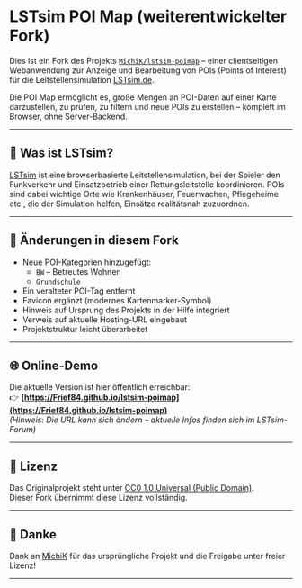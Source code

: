 # LSTsim POI Map (weiterentwickelter Fork)

Dies ist ein Fork des Projekts [`MichiK/lstsim-poimap`](https://github.com/MichiK/lstsim-poimap) – einer clientseitigen Webanwendung zur Anzeige und Bearbeitung von POIs (Points of Interest) für die Leitstellensimulation [LSTsim.de](https://www.lstsim.de/).

Die POI Map ermöglicht es, große Mengen an POI-Daten auf einer Karte darzustellen, zu prüfen, zu filtern und neue POIs zu erstellen – komplett im Browser, ohne Server-Backend.

---

## 🧭 Was ist LSTsim?

[LSTsim](https://www.lstsim.de/) ist eine browserbasierte Leitstellensimulation, bei der Spieler den Funkverkehr und Einsatzbetrieb einer Rettungsleitstelle koordinieren. POIs sind dabei wichtige Orte wie Krankenhäuser, Feuerwachen, Pflegeheime etc., die der Simulation helfen, Einsätze realitätsnah zuzuordnen.

---

## 🔧 Änderungen in diesem Fork

- Neue POI-Kategorien hinzugefügt:
  - `BW` – Betreutes Wohnen
  - `Grundschule`
- Ein veralteter POI-Tag entfernt
- Favicon ergänzt (modernes Kartenmarker-Symbol)
- Hinweis auf Ursprung des Projekts in der Hilfe integriert
- Verweis auf aktuelle Hosting-URL eingebaut
- Projektstruktur leicht überarbeitet

---

## 🌐 Online-Demo

Die aktuelle Version ist hier öffentlich erreichbar:  
👉 **[https://Frief84.github.io/lstsim-poimap](https://Frief84.github.io/lstsim-poimap)**  
*(Hinweis: Die URL kann sich ändern – aktuelle Infos finden sich im LSTsim-Forum)*

---

## 📄 Lizenz

Das Originalprojekt steht unter [CC0 1.0 Universal (Public Domain)](https://creativecommons.org/publicdomain/zero/1.0/).  
Dieser Fork übernimmt diese Lizenz vollständig.

---

## 🙌 Danke

Dank an [MichiK](https://github.com/MichiK) für das ursprüngliche Projekt und die Freigabe unter freier Lizenz!

---
